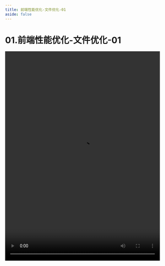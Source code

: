```yaml
---
title: 前端性能优化-文件优化-01
aside: false
---
```


# 01.前端性能优化-文件优化-01

<video autoplay src="http://qn.chinavanes.com/interview/performance/01.前端性能优化-文件优化-01.mp4" controls controlsList="nodownload" width="100%" height="680"/>
